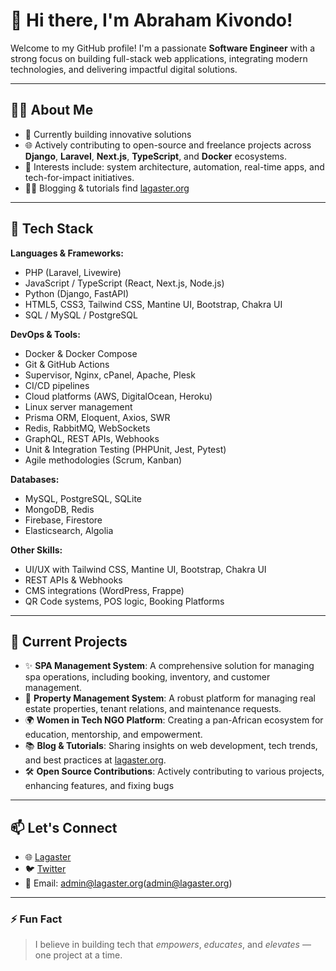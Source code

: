 # 👋 Hi there, I'm Abraham Kivondo!

Welcome to my GitHub profile! I'm a passionate **Software Engineer** with a strong focus on building full-stack web applications, integrating modern technologies, and delivering impactful digital solutions.

---

## 👨‍💻 About Me

- 💼 Currently building innovative solutions
- 🌐 Actively contributing to open-source and freelance projects across **Django**, **Laravel**, **Next.js**, **TypeScript**, and **Docker** ecosystems.
- 🎯 Interests include: system architecture, automation, real-time apps, and tech-for-impact initiatives.
- ✍🏽 Blogging & tutorials find [lagaster.org](https://lagaster.org/)

---

## 🚀 Tech Stack

**Languages & Frameworks:**
- PHP (Laravel, Livewire)
- JavaScript / TypeScript (React, Next.js, Node.js)
- Python (Django, FastAPI)
- HTML5, CSS3, Tailwind CSS, Mantine UI, Bootstrap, Chakra UI
- SQL / MySQL / PostgreSQL

**DevOps & Tools:**
- Docker & Docker Compose
- Git & GitHub Actions
- Supervisor, Nginx, cPanel, Apache, Plesk
- CI/CD pipelines
- Cloud platforms (AWS, DigitalOcean, Heroku)
- Linux server management
- Prisma ORM, Eloquent, Axios, SWR
- Redis, RabbitMQ, WebSockets
- GraphQL, REST APIs, Webhooks
- Unit & Integration Testing (PHPUnit, Jest, Pytest)
- Agile methodologies (Scrum, Kanban)

**Databases:**
- MySQL, PostgreSQL, SQLite
- MongoDB, Redis
- Firebase, Firestore
- Elasticsearch, Algolia

**Other Skills:**
- UI/UX with Tailwind CSS, Mantine UI, Bootstrap, Chakra UI
- REST APIs & Webhooks
- CMS integrations (WordPress, Frappe)
- QR Code systems, POS logic, Booking Platforms

---

## 📌 Current Projects

- ✨ **SPA Management System**:  A comprehensive solution for managing spa operations, including booking, inventory, and customer management. 
- 🏢 **Property Management System**: A robust platform for managing real estate properties, tenant relations, and maintenance requests.
- 🌍 **Women in Tech NGO Platform**: Creating a pan-African ecosystem for education, mentorship, and empowerment.
- 📚 **Blog & Tutorials**: Sharing insights on web development, tech trends, and best practices at [lagaster.org](https://lagaster.org/).
- 🛠️ **Open Source Contributions**: Actively contributing to various projects, enhancing features, and fixing bugs

---

## 📫 Let's Connect

- 🌐 [Lagaster](https://lagaster.org/)  
- 🐦 [Twitter](https://twitter.com/abrahamkivosh)  
- 📩 Email: admin@lagaster.org(admin@lagaster.org)

---

### ⚡ Fun Fact
> I believe in building tech that *empowers*, *educates*, and *elevates* — one project at a time.

